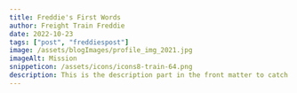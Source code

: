 ```yaml
---
title: Freddie's First Words
author: Freight Train Freddie
date: 2022-10-23
tags: ["post", "freddiespost"]
image: /assets/blogImages/profile_img_2021.jpg
imageAlt: Mission
snippeticon: /assets/icons/icons8-train-64.png
description: This is the description part in the front matter to catch the reader's attention
---
```


